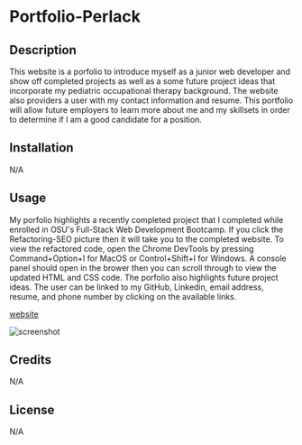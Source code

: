 # Portfolio-Perlack

## Description

This website is a porfolio to introduce myself as a junior web developer and show off completed projects as well as a some future project ideas that incorporate my pediatric occupational therapy background. The website also providers a user with my contact information and resume. This portfolio will allow future employers to learn more about me and my skillsets in order to determine if I am a good candidate for a position.

## Installation

N/A

## Usage

My porfolio highlights a recently completed project that I completed while enrolled in OSU's Full-Stack Web Development Bootcamp. If you click the Refactoring-SEO picture then it will take you to the completed website. To view the refactored code, open the Chrome DevTools by pressing Command+Option+I for MacOS or Control+Shift+I for Windows. A console panel should open in the brower then you can scroll through to view the updated HTML and CSS code. The porfolio also highlights future project ideas. The user can be linked to my GitHub, Linkedin, email address, resume, and phone number by clicking on the available links.


[website](https://annaperlack.github.io/Portfolio-Perlack/)

![screenshot]()

## Credits

N/A

## License

N/A